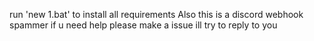 run 'new 1.bat' to install all requirements
Also this is a discord webhook spammer if u need help please make a issue ill try to reply to you
